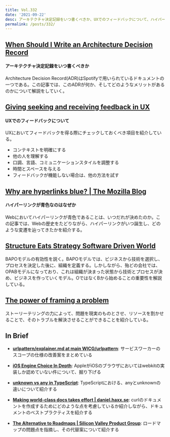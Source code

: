 ```yaml
---
title: Vol.332
date: '2021-09-22'
desc: アーキテクチャ決定記録をいつ書くべきか、UXでのフィードバックについて、ハイパーリンクが青色なのはなぜか、ほか計10リンク
permalink: /posts/332/
---
```



## [When Should I Write an Architecture Decision Record](https://engineering.atspotify.com/2020/04/14/when-should-i-write-an-architecture-decision-record/)
#### アーキテクチャ決定記録をいつ書くべきか

Architecture Decision Record(ADR)はSpotifyで用いられているドキュメントの一つである。この記事では、このADRが何か、そしてどのようなメリットがあるのかについて解説をしていく。


## [Giving seeking and receiving feedback in UX](https://uxdesign.cc/giving-seeking-and-receiving-feedback-in-ux-136a905bfc4a)
#### UXでのフィードバックについて

UXにおいてフィードバックを得る際にチェックしておくべき項目を紹介している。

- コンテキストを明確にする
- 他の人を理解する
- 口調、言語、コミュニケーションスタイルを調整する
- 時間とスペースを与える
- フィードバックが機能しない場合は、他の方法を試す


## [Why are hyperlinks blue? | The Mozilla Blog](https://blog.mozilla.org/en/internet-culture/deep-dives/why-are-hyperlinks-blue/)
#### ハイパーリンクが青色なのはなぜか

Webにおいてハイパーリンクが青色であることは、いつだれが決めたのか。この記事では、Webの歴史をたどりながら、ハイパーリンクがいつ誕生し、どのような変遷を辿ってきたかを紹介する。

## [Structure Eats Strategy  Software Driven World](https://janbosch.com/blog/index.php/2017/11/25/structure-eats-strategy/)

BAPOモデルの有効性を説く。BAPOモデルでは、ビジネスから技術を選択し、プロセスを決定した後に、組織を定義する。しかしながら、殆どの会社では、OPABモデルになっており、これは組織が決まった状態から技術とプロセスが決め、ビジネスを作っていくモデル。OではなくBから始めることの重要性を解説している。


## [The power of framing a problem](https://surfingcomplexity.blog/2021/08/22/the-power-of-framing-a-problem/)

ストーリーテリングの力によって、問題を現実のものとさせ、リソースを割かせることで、そのトラブルを解決させることができることを紹介している。


## In Brief

- **[urlpattern/explainer.md at main  WICG/urlpattern](https://github.com/WICG/urlpattern/blob/main/explainer.md#urlpattern)**: サービスワーカーのスコープの仕様の改善案をまとめている

- **[iOS Engine Choice In Depth](https://infrequently.org/2021/08/webkit-ios-deep-dive/)**: AppleがiOSのブラウザにおいてはwebkitの実装しか認めていない件について、掘り下げる

- **[unknown vs any in TypeScript](https://dmitripavlutin.com/typescript-unknown-vs-any/)**: TypeScriptにおける、anyとunknownの違いについて紹介する

- **[Making world-class docs takes effort | daniel.haxx.se](https://daniel.haxx.se/blog/2021/09/04/making-world-class-docs-takes-effort/)**: curlのドキュメントを作成するためにどのような点を考慮しているか紹介しながら、ドキュメントのベストプラクティスを紹介する

- **[The Alternative to Roadmaps | Silicon Valley Product Group](https://svpg.com/the-alternative-to-roadmaps/)**: ロードマップの問題点を指摘し、その代替案について紹介する
